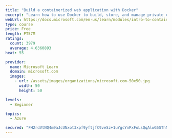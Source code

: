 ```yaml
---
title: "Build a containerized web application with Docker"
excerpt: "Learn how to use Docker to build, store, and manage private container images with the Azure Container Registry."
webUrl: https://docs.microsoft.com/en-us/learn/modules/intro-to-containers/
type: course
price: Free
length: PT57M
ratings:
  count: 3979
  average: 4.6360893
heat: 55

provider:
  name: Microsoft Learn
  domain: microsoft.com
  images:
    - url: /assets/images/organizations/microsoft.com-50x50.jpg
      width: 50
      height: 50

levels:
  - Beginner

topics:
  - Azure

secured: "FH2rdVtNQ4m9aJcUNxot3xpf9yftjfC9veSz+1uYgcYnPxFoLsQqAlwG5SThN3KBUiGnb1M3gqAa9yw/mJx1npPT6f7zRdhVdmo1o3stMdQgm/0fWFSnvoE3QmvKPqqx2zW+3Dll25zcuZs3aFMTPnm+04fPPQIzwEsFJrfNvfx2R+4i2U5R/ONax6ukmd97H7pXn8N/qvWVPaBh5LBrnnVO3gkHeZ8rkHY7zIDd46UXrvbQHFQBNT9bMcVs8rcH7raZYY/nCao6m/58RcrR5SGY3mRq6Htzft1eiS99Ejaf16jbLPa3OPu+8itkdIo0jxDfVgi+e8ExX0IEIukcxzo98VM/zZRNDKqmp3z+bQkxIONIcG5Mjz6LuCKDjA0PW7A+69rG1A45Jw2fxT5MJ7J3BaUWxbmYegra8DNKM9U=;8jdclno5prl2+BuZBsBpTA=="
---
```


